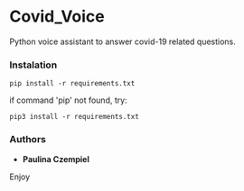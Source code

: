 # Covid_Voice
Python voice assistant to answer covid-19 related questions.
### Instalation
```
pip install -r requirements.txt
```
if command 'pip' not found, try:
```
pip3 install -r requirements.txt
```
### Authors

* **Paulina Czempiel**

Enjoy